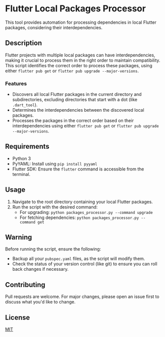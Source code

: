 # Flutter Local Packages Processor

This tool provides automation for processing dependencies in local Flutter packages, considering their interdependencies.

## Description

Flutter projects with multiple local packages can have interdependencies, making it crucial to process them in the right order to maintain compatibility. This script identifies the correct order to process these packages, using either `flutter pub get` or `flutter pub upgrade --major-versions`.

### Features

- Discovers all local Flutter packages in the current directory and subdirectories, excluding directories that start with a dot (like `.dart_tool`).
- Determines the interdependencies between the discovered local packages.
- Processes the packages in the correct order based on their interdependencies using either `flutter pub get` or `flutter pub upgrade --major-versions`.

## Requirements

- Python 3
- PyYAML: Install using `pip install pyyaml`
- Flutter SDK: Ensure the `flutter` command is accessible from the terminal.

## Usage

1. Navigate to the root directory containing your local Flutter packages.
2. Run the script with the desired command:
   - For upgrading: `python packages_processor.py --command upgrade`
   - For fetching dependencies: `python packages_processor.py --command get`

## Warning

Before running the script, ensure the following:

- Backup all your `pubspec.yaml` files, as the script will modify them.
- Check the status of your version control (like git) to ensure you can roll back changes if necessary.

## Contributing

Pull requests are welcome. For major changes, please open an issue first to discuss what you'd like to change.

## License

[MIT](https://choosealicense.com/licenses/mit/)
